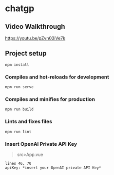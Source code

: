 # chatgp

## Video Walkthrough
https://youtu.be/pZvn03iVe7k
## Project setup
```
npm install
```

### Compiles and hot-reloads for development
```
npm run serve
```

### Compiles and minifies for production
```
npm run build
```

### Lints and fixes files
```
npm run lint
```

### Insert OpenAI Private API Key
>src>App.vue
```
lines 46, 70
apiKey: *insert your OpenAI private API Key*
```
